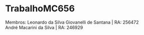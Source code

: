 # TrabalhoMC656
Membros:
Leonardo da Silva Giovanelli de Santana | RA: 256472 \
André Macarini da Silva | RA: 246929
